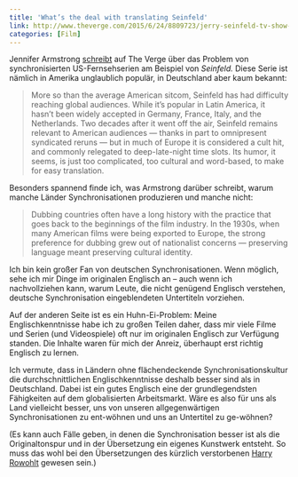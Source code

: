 ```yaml
---
title: 'What’s the deal with translating Seinfeld'
link: http://www.theverge.com/2015/6/24/8809723/jerry-seinfeld-tv-show-international-translation
categories: [Film]
---
```


Jennifer Armstrong [schreibt](http://www.theverge.com/2015/6/24/8809723/jerry-seinfeld-tv-show-international-translation) auf The Verge über das Problem von synchronisierten US-Fernsehserien am Beispiel von *Seinfeld.* Diese Serie ist nämlich in Amerika unglaublich populär, in Deutschland aber kaum bekannt:

> More so than the average American sitcom, Seinfeld has had difficulty reaching global audiences. While it’s popular in Latin America, it hasn’t been widely accepted in Germany, France, Italy, and the Netherlands. Two decades after it went off the air, Seinfeld remains relevant to American audiences — thanks in part to omnipresent syndicated reruns — but in much of Europe it is considered a cult hit, and commonly relegated to deep-late-night time slots. Its humor, it seems, is just too complicated, too cultural and word-based, to make for easy translation.

Besonders spannend finde ich, was Armstrong darüber schreibt, warum manche Länder Synchronisationen produzieren und manche nicht: 

> Dubbing countries often have a long history with the practice that goes back to the beginnings of the film industry. In the 1930s, when many American films were being exported to Europe, the strong preference for dubbing grew out of nationalist concerns — preserving language meant preserving cultural identity.

Ich bin kein großer Fan von deutschen Synchronisationen. Wenn möglich, sehe ich mir Dinge im originalen Englisch an – auch wenn ich nachvollziehen kann, warum Leute, die nicht genügend Englisch verstehen, deutsche Synchronisation eingeblendeten Untertiteln vorziehen.

Auf der anderen Seite ist es ein Huhn-Ei-Problem: Meine Englischkenntnisse habe ich zu großen Teilen daher, dass mir viele Filme und Serien (und Videospiele) oft nur im originalen Englisch zur Verfügung standen. Die Inhalte waren für mich der Anreiz, überhaupt erst richtig Englisch zu lernen.

Ich vermute, dass in Ländern ohne flächendeckende Synchronisationskultur die durchschnittlichen Englischkenntnisse deshalb besser sind als in Deutschland. Dabei ist ein gutes Englisch eine der grundlegendsten Fähigkeiten auf dem globalisierten Arbeitsmarkt. Wäre es also für uns als Land vielleicht besser, uns von unseren allgegenwärtigen Synchronisationen zu ent-wöhnen und uns an Untertitel zu ge-wöhnen?

(Es kann auch Fälle geben, in denen die Synchronisation besser ist als die Originaltonspur und in der Übersetzung ein eigenes Kunstwerk entsteht. So muss das wohl bei den Übersetzungen des kürzlich verstorbenen [Harry Rowohlt](http://www.zeit.de/kultur/literatur/2015-06/harry-rowohlt-nachruf-1) gewesen sein.)